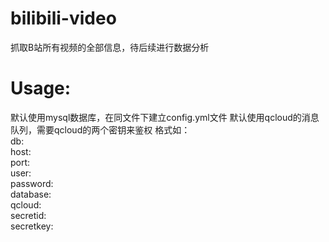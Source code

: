 # bilibili-video
抓取B站所有视频的全部信息，待后续进行数据分析

# Usage:
  默认使用mysql数据库，在同文件下建立config.yml文件 
  默认使用qcloud的消息队列，需要qcloud的两个密钥来鉴权
  格式如：</br>
  db:</br>
      host: </br>
      port: </br>
      user: </br>
      password: </br>
      database: </br>
  qcloud:</br>
      secretid: </br>
      secretkey: </br>
     
      
